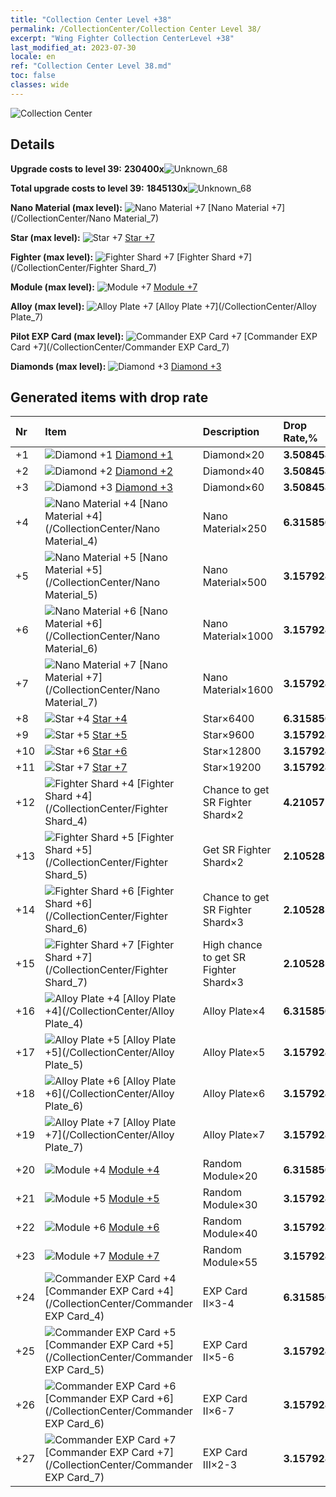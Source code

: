 ```yaml
---
title: "Collection Center Level +38"
permalink: /CollectionCenter/Collection Center Level 38/
excerpt: "Wing Fighter Collection CenterLevel +38"
last_modified_at: 2023-07-30
locale: en
ref: "Collection Center Level 38.md"
toc: false
classes: wide
---
```



  ![Collection Center](/images/bh_img6.png)

## Details

 **Upgrade costs to level 39:** **230400x**![Unknown_68](/images/item/bh_img25_p.png)

 **Total upgrade costs to level 39:** **1845130x**![Unknown_68](/images/item/bh_img25_p.png)

 **Nano Material (max level):** ![Nano Material +7](/images/cc/CC_Nano_Material_5_p.png) [Nano Material +7](/CollectionCenter/Nano Material_7)

 **Star (max level):** ![Star +7](/images/cc/CC_Star_5_p.png) [Star +7](/CollectionCenter/Star_7)

 **Fighter (max level):** ![Fighter Shard +7](/images/cc/CC_Fighter_Shard_5_p.png) [Fighter Shard +7](/CollectionCenter/Fighter Shard_7)

 **Module (max level):** ![Module +7](/images/cc/CC_Module_5_p.png) [Module +7](/CollectionCenter/Module_7)

 **Alloy (max level):** ![Alloy Plate +7](/images/cc/CC_Alloy_Plate_5_p.png) [Alloy Plate +7](/CollectionCenter/Alloy Plate_7)

 **Pilot EXP Card (max level):** ![Commander EXP Card +7](/images/cc/CC_Pilot_EXP_Card_5_p.png) [Commander EXP Card +7](/CollectionCenter/Commander EXP Card_7)

 **Diamonds (max level):** ![Diamond +3](/images/cc/CC_Diamond_3_p.png) [Diamond +3](/CollectionCenter/Diamond_3)

## Generated items with drop rate

  |  Nr |     Item   |    Description   |  Drop Rate,% |
  |:----|:-----------|:-----------------|:-------------|
  | +1 | ![Diamond +1](/images/cc/CC_Diamond_1_p.png) [Diamond +1](/CollectionCenter/Diamond_1) | Diamond×20 | **3.508458** |
  | +2 | ![Diamond +2](/images/cc/CC_Diamond_2_p.png) [Diamond +2](/CollectionCenter/Diamond_2) | Diamond×40 | **3.508458** |
  | +3 | ![Diamond +3](/images/cc/CC_Diamond_3_p.png) [Diamond +3](/CollectionCenter/Diamond_3) | Diamond×60 | **3.508458** |
  | +4 | ![Nano Material +4](/images/cc/CC_Nano_Material_4_p.png) [Nano Material +4](/CollectionCenter/Nano Material_4) | Nano Material×250 | **6.315856** |
  | +5 | ![Nano Material +5](/images/cc/CC_Nano_Material_5_p.png) [Nano Material +5](/CollectionCenter/Nano Material_5) | Nano Material×500 | **3.157928** |
  | +6 | ![Nano Material +6](/images/cc/CC_Nano_Material_5_p.png) [Nano Material +6](/CollectionCenter/Nano Material_6) | Nano Material×1000 | **3.157928** |
  | +7 | ![Nano Material +7](/images/cc/CC_Nano_Material_5_p.png) [Nano Material +7](/CollectionCenter/Nano Material_7) | Nano Material×1600 | **3.157928** |
  | +8 | ![Star +4](/images/cc/CC_Star_4_p.png) [Star +4](/CollectionCenter/Star_4) | Star×6400 | **6.315856** |
  | +9 | ![Star +5](/images/cc/CC_Star_5_p.png) [Star +5](/CollectionCenter/Star_5) | Star×9600 | **3.157928** |
  | +10 | ![Star +6](/images/cc/CC_Star_5_p.png) [Star +6](/CollectionCenter/Star_6) | Star×12800 | **3.157928** |
  | +11 | ![Star +7](/images/cc/CC_Star_5_p.png) [Star +7](/CollectionCenter/Star_7) | Star×19200 | **3.157928** |
  | +12 | ![Fighter Shard +4](/images/cc/CC_Fighter_Shard_4_p.png) [Fighter Shard +4](/CollectionCenter/Fighter Shard_4) | Chance to get SR Fighter Shard×2 | **4.210571** |
  | +13 | ![Fighter Shard +5](/images/cc/CC_Fighter_Shard_5_p.png) [Fighter Shard +5](/CollectionCenter/Fighter Shard_5) | Get SR Fighter Shard×2 | **2.1052854** |
  | +14 | ![Fighter Shard +6](/images/cc/CC_Fighter_Shard_5_p.png) [Fighter Shard +6](/CollectionCenter/Fighter Shard_6) | Chance to get SR Fighter Shard×3 | **2.1052854** |
  | +15 | ![Fighter Shard +7](/images/cc/CC_Fighter_Shard_5_p.png) [Fighter Shard +7](/CollectionCenter/Fighter Shard_7) | High chance to get SR Fighter Shard×3 | **2.1052854** |
  | +16 | ![Alloy Plate +4](/images/cc/CC_Alloy_Plate_4_p.png) [Alloy Plate +4](/CollectionCenter/Alloy Plate_4) | Alloy Plate×4 | **6.315856** |
  | +17 | ![Alloy Plate +5](/images/cc/CC_Alloy_Plate_5_p.png) [Alloy Plate +5](/CollectionCenter/Alloy Plate_5) | Alloy Plate×5 | **3.157928** |
  | +18 | ![Alloy Plate +6](/images/cc/CC_Alloy_Plate_5_p.png) [Alloy Plate +6](/CollectionCenter/Alloy Plate_6) | Alloy Plate×6 | **3.157928** |
  | +19 | ![Alloy Plate +7](/images/cc/CC_Alloy_Plate_5_p.png) [Alloy Plate +7](/CollectionCenter/Alloy Plate_7) | Alloy Plate×7 | **3.157928** |
  | +20 | ![Module +4](/images/cc/CC_Module_4_p.png) [Module +4](/CollectionCenter/Module_4) | Random Module×20 | **6.315856** |
  | +21 | ![Module +5](/images/cc/CC_Module_5_p.png) [Module +5](/CollectionCenter/Module_5) | Random Module×30 | **3.157928** |
  | +22 | ![Module +6](/images/cc/CC_Module_5_p.png) [Module +6](/CollectionCenter/Module_6) | Random Module×40 | **3.157928** |
  | +23 | ![Module +7](/images/cc/CC_Module_5_p.png) [Module +7](/CollectionCenter/Module_7) | Random Module×55 | **3.157928** |
  | +24 | ![Commander EXP Card +4](/images/cc/CC_Pilot_EXP_Card_4_p.png) [Commander EXP Card +4](/CollectionCenter/Commander EXP Card_4) | EXP Card II×3-4 | **6.315856** |
  | +25 | ![Commander EXP Card +5](/images/cc/CC_Pilot_EXP_Card_5_p.png) [Commander EXP Card +5](/CollectionCenter/Commander EXP Card_5) | EXP Card II×5-6 | **3.157928** |
  | +26 | ![Commander EXP Card +6](/images/cc/CC_Pilot_EXP_Card_5_p.png) [Commander EXP Card +6](/CollectionCenter/Commander EXP Card_6) | EXP Card II×6-7 | **3.157928** |
  | +27 | ![Commander EXP Card +7](/images/cc/CC_Pilot_EXP_Card_5_p.png) [Commander EXP Card +7](/CollectionCenter/Commander EXP Card_7) | EXP Card III×2-3 | **3.157928** |

